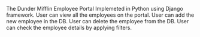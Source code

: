 The Dunder Mifflin Employee Portal Implemeted in Python using Django framework.
User can view all the employees on the portal.
User can add the new employee in the DB.
User can delete the employee from the DB.
User can check the employee details by applying filters.
